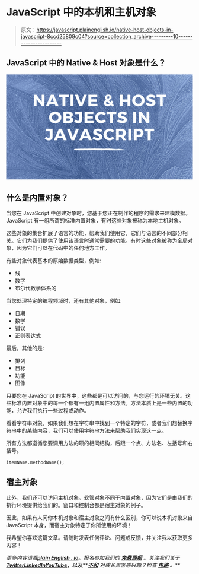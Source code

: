 # JavaScript 中的本机和主机对象

> 原文：<https://javascript.plainenglish.io/native-host-objects-in-javascript-8ccd25809c04?source=collection_archive---------10----------------------->

## JavaScript 中的 Native & Host 对象是什么？

![](img/a9d1eaceca04fedaa06014a12c823d47.png)

## 什么是内置对象？

当您在 JavaScript 中创建对象时，您基于您正在制作的程序的需求来建模数据。JavaScript 有一组所谓的标准内置对象，有时这些对象被称为本地主机对象。

这些对象的集合扩展了语言的功能，帮助我们使用它，它们与语言的不同部分相关。它们为我们提供了使用该语言时通常需要的功能。有时这些对象被称为全局对象，因为它们可以在代码中的任何地方工作。

有些对象代表基本的原始数据类型，例如:

*   线
*   数字
*   布尔代数学体系的

当您处理特定的编程领域时，还有其他对象，例如:

*   日期
*   数学
*   错误
*   正则表达式

最后，其他的是:

*   排列
*   目标
*   功能
*   图像

只要您在 JavaScript 的世界中，这些都是可以访问的，与您运行的环境无关。这些标准内置对象中的每一个都有一组内置属性和方法。方法本质上是一些内置的功能，允许我们执行一些过程或动作。

看看字符串对象，如果我们想在字符串中找到一个特定的字符，或者我们想替换字符串中的某些内容，我们可以使用字符串方法来帮助我们实现这一点。

所有方法都遵循您要调用方法的项的相同结构，后跟一个点、方法名、左括号和右括号。

```
itemName.methodName();
```

## 宿主对象

此外，我们还可以访问主机对象。软管对象不同于内置对象，因为它们是由我们的执行环境提供给我们的。窗口和控制台都是宿主对象的例子。

因此，如果有人问你本机对象和宿主对象之间有什么区别，你可以说本机对象来自 JavaScript 本身，而宿主对象特定于你所使用的环境！

我希望你喜欢这篇文章。请随时发表任何评论、问题或反馈，并关注我以获取更多内容！

*更多内容请看*[***plain English . io***](https://plainenglish.io/)*。报名参加我们的* [***免费周报***](http://newsletter.plainenglish.io/) *。关注我们关于*[***Twitter***](https://twitter.com/inPlainEngHQ)[***LinkedIn***](https://www.linkedin.com/company/inplainenglish/)*[***YouTube***](https://www.youtube.com/channel/UCtipWUghju290NWcn8jhyAw)***，以及****[***不和***](https://discord.gg/GtDtUAvyhW) *对成长黑客感兴趣？检查* [***电路***](https://circuit.ooo/) ***。*****